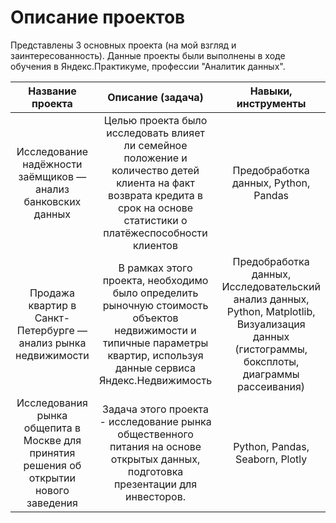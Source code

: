 # Описание проектов

Представлены 3 основных проекта (на мой взгляд и заинтересованность). Данные проекты были выполнены в ходе обучения в Яндекс.Практикуме, профессии "Аналитик данных".

| Название проекта | Описание (задача) | Навыки, инструменты |
| :--------------------: | :---------------------: |:---------------------------:|
| Исследование надёжности заёмщиков — анализ банковских данных | Целью проекта было исследовать влияет ли семейное положение и количество детей клиента на факт возврата кредита в срок на основе статистики о платёжеспособности клиентов | Предобработка данных, Python, Pandas |
| Продажа квартир в Санкт-Петербурге — анализ рынка недвижимости | В рамках этого проекта, необходимо было определить рыночную стоимость объектов недвижимости и типичные параметры квартир, используя данные сервиса Яндекс.Недвижимость | Предобработка данных, Исследовательский анализ данных, Python, Matplotlib, Визуализация данных (гистограммы, боксплоты, диаграммы рассеивания) |
| Исследования рынка общепита в Москве для принятия решения об открытии нового заведения | Задача этого проекта - исследование рынка общественного питания на основе открытых данных, подготовка презентации для инвесторов. | Python, Pandas, Seaborn, Plotly |
